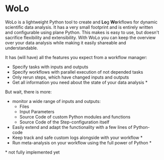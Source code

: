 # WoLo

WoLo is a lightweight Python tool to create and **Lo**g **Wo**rkflows for dynamic scientific data analysis. It has a very small footprint and is entirely written and configurable using plane Python. This makes is easy to use, but doesn't sacrifice flexibility and extensibility.
With WoLo you can keep the overview over your data analysis while making it easily shareable and understandable.

It has (will have) all the features you expect from a workflow manager:

- Specify tasks with inputs and outputs
- Specify workflows with parallel execution of not depended tasks
- Only rerun steps, which have changed inputs and outputs
- Get all information you need about the state of your data analysis \*

But wait, there is more:

- monitor a wide range of inputs and outputs:
    + Files
    + Input Parameters
    + Source Code of custom Python modules and functions
    + Source Code of the Step-configuration itself
- Easily extend and adapt the functionality with a few lines of Python-code
- Keep track and safe custom logs alongside with your workflow \*
- Run meta-analysis on your workflow using the full power of Python \*

\* not fully implemented yet
